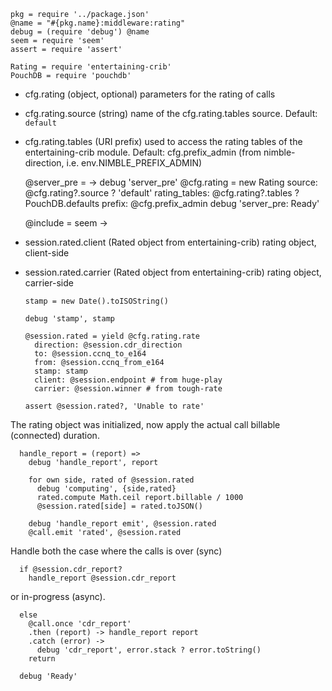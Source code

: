     pkg = require '../package.json'
    @name = "#{pkg.name}:middleware:rating"
    debug = (require 'debug') @name
    seem = require 'seem'
    assert = require 'assert'

    Rating = require 'entertaining-crib'
    PouchDB = require 'pouchdb'

* cfg.rating (object, optional) parameters for the rating of calls
* cfg.rating.source (string) name of the cfg.rating.tables source. Default: `default`
* cfg.rating.tables (URI prefix) used to access the rating tables of the entertaining-crib module. Default: cfg.prefix_admin (from nimble-direction, i.e. env.NIMBLE_PREFIX_ADMIN)

    @server_pre = ->
      debug 'server_pre'
      @cfg.rating = new Rating
        source: @cfg.rating?.source ? 'default'
        rating_tables: @cfg.rating?.tables ? PouchDB.defaults prefix: @cfg.prefix_admin
      debug 'server_pre: Ready'

    @include = seem ->

* session.rated.client (Rated object from entertaining-crib) rating object, client-side
* session.rated.carrier (Rated object from entertaining-crib) rating object, carrier-side

      stamp = new Date().toISOString()

      debug 'stamp', stamp

      @session.rated = yield @cfg.rating.rate
        direction: @session.cdr_direction
        to: @session.ccnq_to_e164
        from: @session.ccnq_from_e164
        stamp: stamp
        client: @session.endpoint # from huge-play
        carrier: @session.winner # from tough-rate

      assert @session.rated?, 'Unable to rate'

The rating object was initialized, now apply the actual call billable (connected) duration.

      handle_report = (report) =>
        debug 'handle_report', report

        for own side, rated of @session.rated
          debug 'computing', {side,rated}
          rated.compute Math.ceil report.billable / 1000
          @session.rated[side] = rated.toJSON()

        debug 'handle_report emit', @session.rated
        @call.emit 'rated', @session.rated

Handle both the case where the calls is over (sync)

      if @session.cdr_report?
        handle_report @session.cdr_report

or in-progress (async).

      else
        @call.once 'cdr_report'
        .then (report) -> handle_report report
        .catch (error) ->
          debug 'cdr_report', error.stack ? error.toString()
        return

      debug 'Ready'

